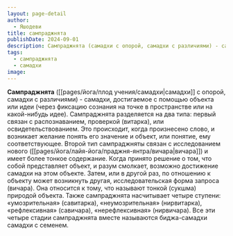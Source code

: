 ```yaml
---
layout: page-detail
author:
  - Яшодеви
title: сампраджнята
publishDate: 2024-09-01
description: Сампраджнята (самадхи с опорой, самадхи с различиями) - самадхи, достигаемое с помощью объекта или идеи (через фиксацию сознания на точке в пространстве или на какой-нибудь идее).
tags:
  - сампраджнята
  - самадхи
image:
---
```

**Сампраджнята** ([[pages/йога/плод учения/самадхи|самадхи]] с опорой, самадхи с различиями) - самадхи, достигаемое с помощью объекта или идеи (через фиксацию сознания на точке в пространстве или на какой-нибудь идее). Сампраджнята разделяется на два типа: первый связан с распознаванием, проверкой (витарка), или освидетельствованием. Это происходит, когда произнесено слово, и возникает желание понять его значение и объект, или понятие, ему соответствующее. Второй тип сампраджняты связан с исследованием нового ([[pages/йога/лайя-йога/праджня-янтра/вичара|вичара]]) и имеет более тонкое содержание. Когда принято решение о том, что собой представляет объект, и разум смолкает, возможно достижение самадхи на этом объекте. Затем, или в другой раз, по отношению к объекту может возникнуть другая, исследовательская форма запроса (вичара). Она относится к тому, что называют тонкой (сукшма) природой объекта. Также сампраджнята насчитывает четыре ступени: «умозрительная» (савитарка), «неумозрительная» (нирвитарка), «рефлексивная» (савичара), «нерефлексивная» (нирвичара). Все эти четыре стадии сампраджнята вместе называются биджа-самадхи самадхи с семенем.

